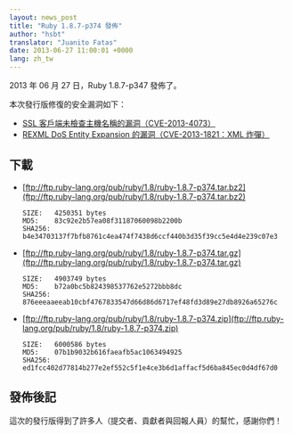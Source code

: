 ```yaml
---
layout: news_post
title: "Ruby 1.8.7-p374 發佈"
author: "hsbt"
translator: "Juanito Fatas"
date: 2013-06-27 11:00:01 +0000
lang: zh_tw
---
```


2013 年 06 月 27 日，Ruby 1.8.7-p347 發佈了。

本次發行版修復的安全漏洞如下：

 * [SSL 客戶端未檢查主機名稱的漏洞（CVE-2013-4073）](/en/news/2013/06/27/hostname-check-bypassing-vulnerability-in-openssl-client-cve-2013-4073/)
 * [REXML DoS Entity Expansion 的漏洞（CVE-2013-1821：XML 炸彈）](/en/news/2013/02/22/rexml-dos-2013-02-22/)

## 下載

* [ftp://ftp.ruby-lang.org/pub/ruby/1.8/ruby-1.8.7-p374.tar.bz2](ftp://ftp.ruby-lang.org/pub/ruby/1.8/ruby-1.8.7-p374.tar.bz2)

      SIZE:   4250351 bytes
      MD5:    83c92e2b57ea08f31187060098b2200b
      SHA256: b4e34703137f7bfb8761c4ea474f7438d6ccf440b3d35f39cc5e4d4e239c07e3

* [ftp://ftp.ruby-lang.org/pub/ruby/1.8/ruby-1.8.7-p374.tar.gz](ftp://ftp.ruby-lang.org/pub/ruby/1.8/ruby-1.8.7-p374.tar.gz)

      SIZE:   4903749 bytes
      MD5:    b72a0bc5b824398537762e5272bbb8dc
      SHA256: 876eeeaaeeab10cbf4767833547d66d86d6717ef48fd3d89e27db8926a65276c

* [ftp://ftp.ruby-lang.org/pub/ruby/1.8/ruby-1.8.7-p374.zip](ftp://ftp.ruby-lang.org/pub/ruby/1.8/ruby-1.8.7-p374.zip)

      SIZE:   6000586 bytes
      MD5:    07b1b9032b616faeafb5ac1063494925
      SHA256: ed1fcc402d77814b277e2ef552c5f1e4ce3b6d1affacf5d6ba845ec0d4df67d0

## 發佈後記

這次的發行版得到了許多人（提交者、貢獻者與回報人員）的幫忙，感謝你們！

